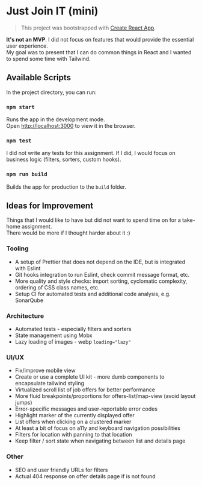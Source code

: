 # Just Join IT (mini)

> This project was bootstrapped with [Create React App](https://github.com/facebook/create-react-app).

**It's not an MVP**. I did not focus on features that would provide the essential user experience.\
My goal was to present that I can do common things in React and I wanted to spend some time with Tailwind.

## Available Scripts

In the project directory, you can run:

### `npm start`

Runs the app in the development mode.\
Open [http://localhost:3000](http://localhost:3000) to view it in the browser.

### `npm test`

I did not write any tests for this assignment. If I did, I would focus on business logic (filters, sorters, custom hooks).

### `npm run build`

Builds the app for production to the `build` folder.

## Ideas for Improvement

Things that I would like to have but did not want to spend time on for a take-home assignment.  
There would be more if I thought harder about it :)

### Tooling

- A setup of Prettier that does not depend on the IDE, but is integrated with Eslint
- Git hooks integration to run Eslint, check commit message format, etc.
- More quality and style checks: import sorting, cyclomatic complexity, ordering of CSS class names, etc.
- Setup CI for automated tests and additional code analysis, e.g. SonarQube

### Architecture

- Automated tests - especially filters and sorters
- State management using Mobx
- Lazy loading of images - webp `loading="lazy"`

### UI/UX

- Fix/improve mobile view
- Create or use a complete UI kit - more dumb components to encapsulate tailwind styling
- Virtualized scroll list of job offers for better performance
- More fluid breakpoints/proportions for offers-list/map-view (avoid layout jumps)
- Error-specific messages and user-reportable error codes 
- Highlight marker of the currently displayed offer
- List offers when clicking on a clustered marker
- At least a bit of focus on a11y and keyboard navigation possibilities
- Filters for location with panning to that location
- Keep filter / sort state when navigating between list and details page

### Other

- SEO and user friendly URLs for filters
- Actual 404 response on offer details page if is not found